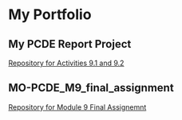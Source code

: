 # My Portfolio
## My PCDE Report Project
<a href="https://SatzKNalla.github.io/PCDE-Activity-9.1">Repository for Activities 9.1 and 9.2</a>
## MO-PCDE_M9_final_assignment
<a href="https://SatzKNalla.github.io/MO-PCDE_M9_final_assignment">Repository for Module 9 Final Assignemnt</a>
